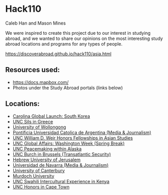 # Hack110

Caleb Han and Mason Mines

We were inspired to create this project due to our interest in studying abroad, and we wanted to share our opinions on the most interesting study abroad locations and programs for any types of people.

https://discoverabroad.github.io/hack110/asia.html

## Resources used:
* https://docs.mapbox.com/
* Photos under the Study Abroad portals (links below)

## Locations: 

* [Carolina Global Launch: South Korea](https://heelsabroad.unc.edu/_portal/tds-program-brochure?programid=12405)
* [UNC Sils in Greece](https://heelsabroad.unc.edu/_portal/tds-program-brochure?programid=12550)
* [University of Wollongong](https://heelsabroad.unc.edu/_portal/tds-program-brochure?programid=10341)
* [Pontificia Universidad Catolica de Argentina (Media & Journalism)](https://heelsabroad.unc.edu/_portal/tds-program-brochure?programid=10171)
* [UNC William D. Weir Honors Fellowships in Asian Studies](https://heelsabroad.unc.edu/_portal/tds-program-brochure?programid=10343)
* [UNC Global Affairs: Washington Week (Spring Break)](https://heelsabroad.unc.edu/_portal/tds-program-brochure?programid=12258)
* [UNC Peacemaking within Alaska](https://heelsabroad.unc.edu/_portal/tds-program-brochure?programid=12546)
* [UNC Burch in Brussels (Transatlantic Security)](https://heelsabroad.unc.edu/_portal/tds-program-brochure?programid=11760 )
* [Hebrew University of Jerusalem](https://heelsabroad.unc.edu/_portal/tds-program-brochure?programid=10215) 
* [Universidad de Navarra (Media & Journalism)](https://heelsabroad.unc.edu/_portal/tds-program-brochure?programid=10328)
* [University of Canterbury](https://heelsabroad.unc.edu/_portal/tds-program-brochure?programid=10316)
* [Murdoch University](https://heelsabroad.unc.edu/_portal/tds-program-brochure?programid=10240)
* [UNC Swahili Intercultural Experience in Kenya](https://heelsabroad.unc.edu/_portal/tds-program-brochure?programid=12547)
* [UNC Honors in Cape Town](https://heelsabroad.unc.edu/_portal/tds-program-brochure?programid=10218)
